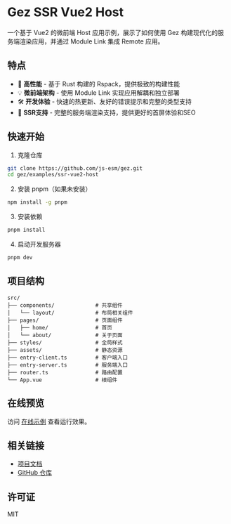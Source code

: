 # Gez SSR Vue2 Host

一个基于 Vue2 的微前端 Host 应用示例，展示了如何使用 Gez 构建现代化的服务端渲染应用，并通过 Module Link 集成 Remote 应用。

## 特点

- 🚀 **高性能** - 基于 Rust 构建的 Rspack，提供极致的构建性能
- 💡 **微前端架构** - 使用 Module Link 实现应用解耦和独立部署
- 🛠 **开发体验** - 快速的热更新、友好的错误提示和完整的类型支持
- 📱 **SSR支持** - 完整的服务端渲染支持，提供更好的首屏体验和SEO

## 快速开始

1. 克隆仓库
```bash
git clone https://github.com/js-esm/gez.git
cd gez/examples/ssr-vue2-host
```

2. 安装 pnpm（如果未安装）
```bash
npm install -g pnpm
```

3. 安装依赖
```bash
pnpm install
```

4. 启动开发服务器
```bash
pnpm dev
```

## 项目结构

```
src/
├── components/             # 共享组件
│   └── layout/             # 布局相关组件
├── pages/                  # 页面组件
│   ├── home/               # 首页
│   └── about/              # 关于页面
├── styles/                 # 全局样式
├── assets/                 # 静态资源
├── entry-client.ts         # 客户端入口
├── entry-server.ts         # 服务端入口
├── router.ts               # 路由配置
└── App.vue                 # 根组件
```

## 在线预览

访问 [在线示例](https://js-esm.github.io/gez/ssr-vue2-host/) 查看运行效果。

## 相关链接

- [项目文档](https://js-esm.github.io/gez/)
- [GitHub 仓库](https://github.com/js-esm/gez)

## 许可证

MIT